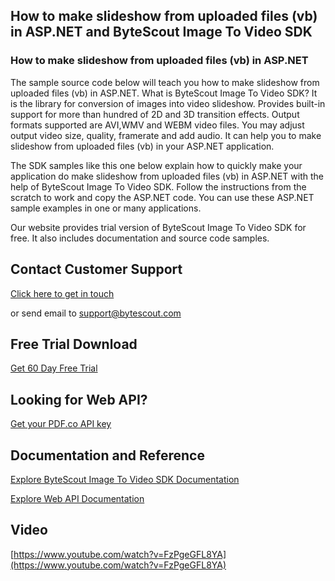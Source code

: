 ## How to make slideshow from uploaded files (vb) in ASP.NET and ByteScout Image To Video SDK

### How to make slideshow from uploaded files (vb) in ASP.NET

The sample source code below will teach you how to make slideshow from uploaded files (vb) in ASP.NET. What is ByteScout Image To Video SDK? It is the library for conversion of images into video slideshow. Provides built-in support for more than hundred of 2D and 3D transition effects. Output formats supported are AVI,WMV and WEBM video files. You may adjust output video size, quality, framerate and add audio. It can help you to make slideshow from uploaded files (vb) in your ASP.NET application.

The SDK samples like this one below explain how to quickly make your application do make slideshow from uploaded files (vb) in ASP.NET with the help of ByteScout Image To Video SDK. Follow the instructions from the scratch to work and copy the ASP.NET code. You can use these ASP.NET sample examples in one or many applications.

Our website provides trial version of ByteScout Image To Video SDK for free. It also includes documentation and source code samples.

## Contact Customer Support

[Click here to get in touch](https://bytescout.zendesk.com/hc/en-us/requests/new?subject=ByteScout%20Image%20To%20Video%20SDK%20Question)

or send email to [support@bytescout.com](mailto:support@bytescout.com?subject=ByteScout%20Image%20To%20Video%20SDK%20Question) 

## Free Trial Download

[Get 60 Day Free Trial](https://bytescout.com/download/web-installer?utm_source=github-readme)

## Looking for Web API? 

[Get your PDF.co API key](https://pdf.co/documentation/api?utm_source=github-readme)

## Documentation and Reference

[Explore ByteScout Image To Video SDK Documentation](https://bytescout.com/documentation/index.html?utm_source=github-readme)

[Explore Web API Documentation](https://pdf.co/documentation/api?utm_source=github-readme)

## Video

[https://www.youtube.com/watch?v=FzPgeGFL8YA](https://www.youtube.com/watch?v=FzPgeGFL8YA)
